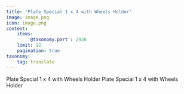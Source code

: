```yaml
---
title: 'Plate Special 1 x 4 with Wheels Holder'
image: image.png
icon: image.png
content:
    items:
        '@taxonomy.part': 2926
    limit: 12
    pagination: true
taxonomy:
    tag: translate
---
```


Plate Special 1 x 4 with Wheels Holder
Plate Special 1 x 4 with Wheels Holder
